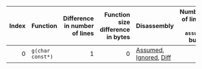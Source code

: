 |   Index | Function         |   Difference in number of lines |   Function size difference in bytes | Disassembly                                                |   Number of lines in `assume` build |   Number of bytes in `assume` build |   Number of lines in `none` build |   Number of bytes in `none` build |
|--------:|:-----------------|--------------------------------:|------------------------------------:|:-----------------------------------------------------------|------------------------------------:|------------------------------------:|----------------------------------:|----------------------------------:|
|       0 | `g(char const*)` |                               1 |                                   0 | [Assumed](0.assume.s), [Ignored](0.none.s), [Diff](0.diff) |                                  80 |                             4210912 |                                80 |                           4210912 |